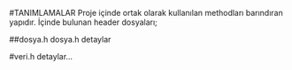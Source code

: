 #TANIMLAMALAR
  Proje içinde ortak olarak kullanılan methodları barındıran yapıdır.
İçinde bulunan header dosyaları;

##dosya.h
dosya.h detaylar


#veri.h
detaylar...
